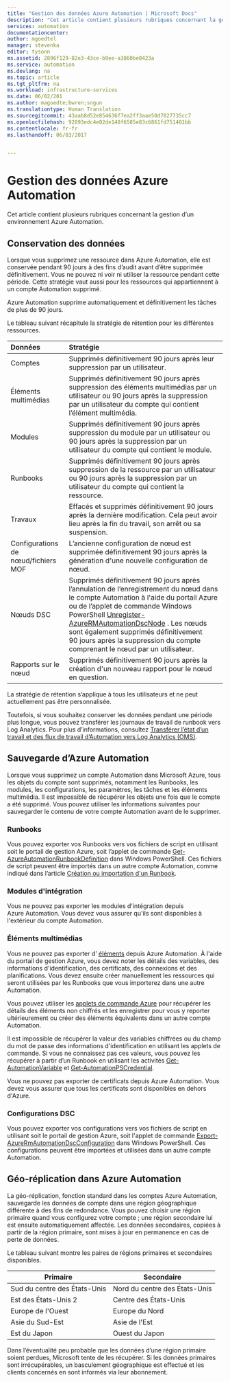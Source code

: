 ```yaml
---
title: "Gestion des données Azure Automation | Microsoft Docs"
description: "Cet article contient plusieurs rubriques concernant la gestion d’un environnement Azure Automation.  Il inclut actuellement Conservation des données, Sauvegarde Azure Automation et Récupération d&quot;urgence dans Azure Automation."
services: automation
documentationcenter: 
author: mgoedtel
manager: stevenka
editor: tysonn
ms.assetid: 2896f129-82e3-43ce-b9ee-a3860be0423a
ms.service: automation
ms.devlang: na
ms.topic: article
ms.tgt_pltfrm: na
ms.workload: infrastructure-services
ms.date: 06/02/201
ms.author: magoedte;bwren;sngun
ms.translationtype: Human Translation
ms.sourcegitcommit: 43aab8d52e854636f7ea2ff3aae50d7827735cc7
ms.openlocfilehash: 92893edc4e02de148f6585e83c6861fd751401bb
ms.contentlocale: fr-fr
ms.lasthandoff: 06/03/2017


---
```

# <a name="managing-azure-automation-data"></a>Gestion des données Azure Automation
Cet article contient plusieurs rubriques concernant la gestion d’un environnement Azure Automation.

## <a name="data-retention"></a>Conservation des données
Lorsque vous supprimez une ressource dans Azure Automation, elle est conservée pendant 90 jours à des fins d’audit avant d’être supprimée définitivement.  Vous ne pouvez ni voir ni utiliser la ressource pendant cette période.  Cette stratégie vaut aussi pour les ressources qui appartiennent à un compte Automation supprimé.

Azure Automation supprime automatiquement et définitivement les tâches de plus de 90 jours.

Le tableau suivant récapitule la stratégie de rétention pour les différentes ressources.

| Données | Stratégie |
|:--- |:--- |
| Comptes |Supprimés définitivement 90 jours après leur suppression par un utilisateur. |
| Éléments multimédias |Supprimés définitivement 90 jours après suppression des éléments multimédias par un utilisateur ou 90 jours après la suppression par un utilisateur du compte qui contient l’élément multimédia. |
| Modules |Supprimés définitivement 90 jours après suppression du module par un utilisateur ou 90 jours après la suppression par un utilisateur du compte qui contient le module. |
| Runbooks |Supprimés définitivement 90 jours après suppression de la ressource par un utilisateur ou 90 jours après la suppression par un utilisateur du compte qui contient la ressource. |
| Travaux |Effacés et supprimés définitivement 90 jours après la dernière modification. Cela peut avoir lieu après la fin du travail, son arrêt ou sa suspension. |
| Configurations de nœud/fichiers MOF |L’ancienne configuration de nœud est supprimée définitivement 90 jours après la génération d'une nouvelle configuration de nœud. |
| Nœuds DSC |Supprimés définitivement 90 jours après l’annulation de l’enregistrement du nœud dans le compte Automation à l'aide du portail Azure ou de l’applet de commande Windows PowerShell [Unregister-AzureRMAutomationDscNode](https://msdn.microsoft.com/library/mt603500.aspx) . Les nœuds sont également supprimés définitivement 90 jours après la suppression du compte comprenant le nœud par un utilisateur. |
| Rapports sur le nœud |Supprimés définitivement 90 jours après la création d'un nouveau rapport pour le nœud en question. |

La stratégie de rétention s’applique à tous les utilisateurs et ne peut actuellement pas être personnalisée.

Toutefois, si vous souhaitez conserver les données pendant une période plus longue, vous pouvez transférer les journaux de travail de runbook vers Log Analytics.  Pour plus d’informations, consultez [Transférer l’état d’un travail et des flux de travail d’Automation vers Log Analytics (OMS)](automation-manage-send-joblogs-log-analytics.md).   

## <a name="backing-up-azure-automation"></a>Sauvegarde d’Azure Automation
Lorsque vous supprimez un compte Automation dans Microsoft Azure, tous les objets du compte sont supprimés, notamment les Runbooks, les modules, les configurations, les paramètres, les tâches et les éléments multimédia. Il est impossible de récupérer les objets une fois que le compte a été supprimé.  Vous pouvez utiliser les informations suivantes pour sauvegarder le contenu de votre compte Automation avant de le supprimer. 

### <a name="runbooks"></a>Runbooks
Vous pouvez exporter vos Runbooks vers vos fichiers de script en utilisant soit le portail de gestion Azure, soit l’applet de commande [Get-AzureAutomationRunbookDefinition](https://msdn.microsoft.com/library/dn690269.aspx) dans Windows PowerShell.  Ces fichiers de script peuvent être importés dans un autre compte Automation, comme indiqué dans l’article [Création ou importation d'un Runbook](https://msdn.microsoft.com/library/dn643637.aspx).

### <a name="integration-modules"></a>Modules d'intégration
Vous ne pouvez pas exporter les modules d'intégration depuis Azure Automation.  Vous devez vous assurer qu'ils sont disponibles à l'extérieur du compte Automation.

### <a name="assets"></a>Éléments multimédias
Vous ne pouvez pas exporter d’ [éléments](https://msdn.microsoft.com/library/dn939988.aspx) depuis Azure Automation.  À l'aide du portail de gestion Azure, vous devez noter les détails des variables, des informations d'identification, des certificats, des connexions et des planifications.  Vous devez ensuite créer manuellement les ressources qui seront utilisées par les Runbooks que vous importerez dans une autre Automation.

Vous pouvez utiliser les [applets de commande Azure](https://msdn.microsoft.com/library/dn690262.aspx) pour récupérer les détails des éléments non chiffrés et les enregistrer pour vous y reporter ultérieurement ou créer des éléments équivalents dans un autre compte Automation.

Il est impossible de récupérer la valeur des variables chiffrées ou du champ du mot de passe des informations d'identification en utilisant les applets de commande.  Si vous ne connaissez pas ces valeurs, vous pouvez les récupérer à partir d’un Runbook en utilisant les activités [Get-AutomationVariable](https://msdn.microsoft.com/library/dn940012.aspx) et [Get-AutomationPSCredential](https://msdn.microsoft.com/library/dn940015.aspx).

Vous ne pouvez pas exporter de certificats depuis Azure Automation.  Vous devez vous assurer que tous les certificats sont disponibles en dehors d'Azure.

### <a name="dsc-configurations"></a>Configurations DSC
Vous pouvez exporter vos configurations vers vos fichiers de script en utilisant soit le portail de gestion Azure, soit l'applet de commande [Export-AzureRmAutomationDscConfiguration](https://msdn.microsoft.com/library/mt603485.aspx) dans Windows PowerShell. Ces configurations peuvent être importées et utilisées dans un autre compte Automation.

## <a name="geo-replication-in-azure-automation"></a>Géo-réplication dans Azure Automation
La géo-réplication, fonction standard dans les comptes Azure Automation, sauvegarde les données de compte dans une région géographique différente à des fins de redondance. Vous pouvez choisir une région primaire quand vous configurez votre compte ; une région secondaire lui est ensuite automatiquement affectée. Les données secondaires, copiées à partir de la région primaire, sont mises à jour en permanence en cas de perte de données.  

Le tableau suivant montre les paires de régions primaires et secondaires disponibles.

| Primaire | Secondaire |
| --- | --- |
| Sud du centre des États-Unis |Nord du centre des États-Unis |
| Est des États-Unis 2 |Centre des États-Unis |
| Europe de l'Ouest |Europe du Nord |
| Asie du Sud-Est |Asie de l'Est |
| Est du Japon |Ouest du Japon |

Dans l’éventualité peu probable que les données d’une région primaire soient perdues, Microsoft tente de les récupérer. Si les données primaires sont irrécupérables, un basculement géographique est effectué et les clients concernés en sont informés via leur abonnement.


